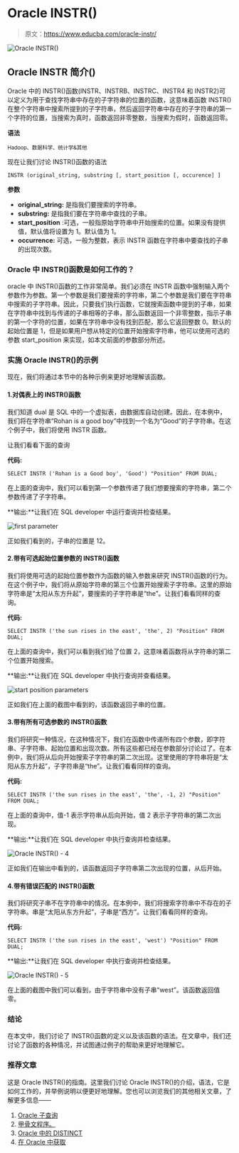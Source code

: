 # Oracle INSTR()

> 原文：<https://www.educba.com/oracle-instr/>

![Oracle INSTR()](img/3cf25a42268f85cb8c6544f266c4b43e.png)



## Oracle INSTR 简介()

Oracle 中的 INSTR()函数(INSTR、INSTRB、INSTRC、INSTR4 和 INSTR2)可以定义为用于查找字符串中存在的子字符串的位置的函数，这意味着函数 INSTR()在整个字符串中搜索所提到的子字符串，然后返回字符串中存在的子字符串的第一个字符的位置，当搜索为真时，函数返回非零整数，当搜索为假时，函数返回零。

**语法**

<small>Hadoop、数据科学、统计学&其他</small>

现在让我们讨论 INSTR()函数的语法

`INSTR (original_string, substring [, start_position [, occurence] ]`

**参数**

*   **original_string:** 是指我们要搜索的字符串。
*   **substring:** 是指我们要在字符串中查找的子串。
*   **start_position** :可选，一般指原始字符串中开始搜索的位置。如果没有提供值，默认值将设置为 1。默认值为 1。
*   **occurrence:** 可选，一般为整数，表示 INSTR 函数在字符串中要查找的子串的出现次数。

### Oracle 中 INSTR()函数是如何工作的？

oracle 中 INSTR()函数的工作非常简单。我们必须在 INSTR 函数中强制输入两个参数作为参数。第一个参数是我们要搜索的字符串，第二个参数是我们要在字符串中搜索的子字符串。因此，只要我们执行函数，它就搜索函数中提到的子串，如果在字符串中找到与传递的子串相等的子串，那么函数返回一个非零整数，指示子串的第一个字符的位置，如果在字符串中没有找到匹配，那么它返回整数 0。默认的起始位置是 1，但是如果用户想从特定的位置开始搜索字符串，他可以使用可选的参数 start_position 来实现，如本文前面的参数部分所述。

### 实施 Oracle INSTR()的示例

现在，我们将通过本节中的各种示例来更好地理解该函数。

#### 1.对偶表上的 INSTR()函数

我们知道 dual 是 SQL 中的一个虚拟表，由数据库自动创建。因此，在本例中，我们将在字符串“Rohan is a good boy”中找到一个名为“Good”的子字符串。在这个例子中，我们将使用 INSTR 函数。

让我们看看下面的查询

**代码:**

`SELECT INSTR ('Rohan is a Good boy', 'Good') "Position"
FROM DUAL;`

在上面的查询中，我们可以看到第一个参数传递了我们想要搜索的字符串，第二个参数传递了子字符串。

**输出:**让我们在 SQL developer 中运行查询并检查结果。

![first parameter](img/1fd4cd7d2d596a961a26a4c391f2b7ff.png)



正如我们看到的，子串的位置是 12。

#### 2.带有可选起始位置参数的 INSTR()函数

我们将使用可选的起始位置参数作为函数的输入参数来研究 INSTR()函数的行为。在这个例子中，我们将从原始字符串的第三个位置开始搜索子字符串。这里的原始字符串是“太阳从东方升起”，要搜索的子字符串是“the”。让我们看看同样的查询。

**代码:**

`SELECT INSTR ('the sun rises in the east', 'the', 2) "Position"
FROM DUAL;`

在上面的查询中，我们可以看到我们给了位置 2，这意味着函数将从字符串的第二个位置开始搜索。

**输出:**让我们在 SQL developer 中执行查询并查看结果。

![start position parameters](img/689c0773df9e5ff48a1c9e343922bcce.png)



正如我们在上面的截图中看到的，该函数返回子串的位置。

#### 3.带有所有可选参数的 INSTR()函数

我们将研究一种情况，在这种情况下，我们在函数中传递所有四个参数，即字符串、子字符串、起始位置和出现次数。所有这些都已经在参数部分讨论过了。在本例中，我们将从后向开始搜索子字符串的第二次出现。这里使用的字符串将是“太阳从东方升起”，子字符串是“the”。让我们看看同样的查询。

**代码:**

`SELECT INSTR ('the sun rises in the east', 'the', -1, 2) "Position"
FROM DUAL;`

在上面的查询中，值-1 表示字符串从后向开始，值 2 表示子字符串的第二次出现。

**输出:**让我们在 SQL developer 中执行查询并检查结果。

![Oracle INSTR() - 4](img/6d33d2c805f5cad6d86b946da7500788.png)



正如我们在输出中看到的，该函数返回子字符串第二次出现的位置，从后开始。

#### 4.带有错误匹配的 INSTR()函数

我们将研究子串不在字符串中的情况。在本例中，我们将搜索字符串中不存在的子字符串。串是“太阳从东方升起”，子串是“西方”。让我们看看同样的查询。

**代码:**

`SELECT INSTR ('the sun rises in the east', 'west') "Position"
FROM DUAL;`

**输出:**让我们在 SQL developer 中执行查询并检查结果。

![Oracle INSTR() - 5](img/f86792ce930660b38410b82640222099.png)



在上面的截图中我们可以看到，由于字符串中没有子串“west”。该函数返回值零。

### 结论

在本文中，我们讨论了 INSTR()函数的定义以及该函数的语法。在文章中，我们还讨论了函数的各种情况，并试图通过例子的帮助来更好地理解它。

### 推荐文章

这是 Oracle INSTR()的指南。这里我们讨论 Oracle INSTR()的介绍，语法，它是如何工作的，并举例说明以便更好地理解。您也可以浏览我们的其他相关文章，了解更多信息——

1.  [Oracle 子查询](https://www.educba.com/oracle-subquery/)
2.  [甲骨文程序。](https://www.educba.com/oracle-procedures/)
3.  [Oracle 中的 DISTINCT](https://www.educba.com/distinct-in-oracle/)
4.  [在 Oracle 中获取](https://www.educba.com/fetch-in-oracle/)





